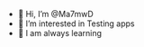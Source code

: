 - 👋 Hi, I’m @Ma7mwD
- 👀 I’m interested in Testing apps
- 🌱 I am always learning

<!---
Ma7mwD/Ma7mwD is a ✨ special ✨ repository because its `README.md` (this file) appears on your GitHub profile.
You can click the Preview link to take a look at your changes.
--->
